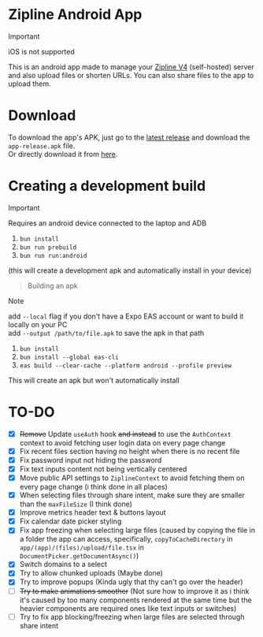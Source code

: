 # Zipline Android App

> [!IMPORTANT]
> iOS is not supported

This is an android app made to manage your [Zipline V4](https://github.com/diced/zipline/tree/v4) (self-hosted) server and also upload files or shorten URLs. You can also share files to the app to upload them.

# Download

To download the app's APK, just go to the [latest release](https://github.com/Stef-00012/zipline-android-app/releases/latest) and download the `app-release.apk` file.\
Or directly download it from [here](https://github.com/Stef-00012/zipline-android-app/releases/latest/download/app-release.apk).

# Creating a development build

> [!IMPORTANT]
> Requires an android device connected to the laptop and ADB

1. `bun install`
2. `bun run prebuild`
3. `bun run run:android`

(this will create a development apk and automatically install in your device)

> Building an apk

> [!NOTE]
> add `--local` flag if you don't have a Expo EAS account or want to build it locally on your PC\
> add `--output /path/to/file.apk` to save the apk in that path

1. `bun install`
2. `bun install --global eas-cli`
3. `eas build --clear-cache --platform android --profile preview`

This will create an apk but won't automatically install

# TO-DO
- [x] ~~Remove~~ Update `useAuth` hook ~~and instead~~ to use the `AuthContext` context to avoid fetching user login data on every page change
- [x] Fix recent files section having no height when there is no recent file
- [x] Fix password input not hiding the password
- [x] Fix text inputs content not being vertically centered
- [x] Move public API settings to `ZiplineContext` to avoid fetching them on every page change (i think done in all places)
- [x] When selecting files through share intent, make sure they are smaller than the `maxFileSize` (I think done)
- [x] Improve metrics header text & buttons layout
- [x] Fix calendar date picker styling
- [x] Fix app freezing when selecting large files (caused by copying the file in a folder the app can access, specifically, `copyToCacheDirectory` in `app/(app)/(files)/upload/file.tsx` in `DocumentPicker.getDocumentAsync()`)
- [x] Switch domains to a select
- [x] Try to allow chunked uploads (Maybe done)
- [x] Try to improve popups (Kinda ugly that thy can't go over the header)
- [ ] ~~Try to make animations smoother~~ (Not sure how to improve it as i think it's caused by too many components rendered at the same time but the heavier components are required ones like text inputs or switches)
- [ ] Try to fix app blocking/freezing when large files are selected through share intent